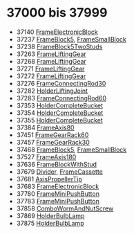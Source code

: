 # 37000 bis 37999
- 37140 [FrameElectronicBlock](Elements/FrameElectronicBlock.md)
- 37237 [FrameBlock5](Elements/FrameBlock5.md), [FrameSmallBlock](Elements/FrameSmallBlock.md)
- 37238 [FrameBlock5TwoStuds](Elements/FrameBlock5TwoStuds.md)
- 37263 [FrameLiftingGear](Elements/FrameLiftingGear.md)
- 37268 [FrameLiftingGear](Elements/FrameLiftingGear.md)
- 37271 [FrameLiftingGear](Elements/FrameLiftingGear.md)
- 37272 [FrameLiftingGear](Elements/FrameLiftingGear.md)
- 37276 [FrameConnectingRod30](Elements/FrameConnectingRod30.md)
- 37282 [HolderLiftingJoint](Elements/HolderLiftingJoint.md)
- 37283 [FrameConnectingRod60](Elements/FrameConnectingRod60.md)
- 37353 [HolderCompleteBucket](Elements/HolderCompleteBucket.md)
- 37354 [HolderCompleteBucket](Elements/HolderCompleteBucket.md)
- 37355 [HolderCompleteBucket](Elements/HolderCompleteBucket.md)
- 37384 [FrameAxis80](Elements/FrameAxis80.md)
- 37451 [FrameGearRack60](Elements/FrameGearRack60.md)
- 37457 [FrameGearRack30](Elements/FrameGearRack30.md)
- 37468 [FrameBlock5](Elements/FrameBlock5.md), [FrameSmallBlock](Elements/FrameSmallBlock.md)
- 37527 [FrameAxis180](Elements/FrameAxis180.md)
- 37636 [FrameBlockWithStud](Elements/FrameBlockWithStud.md)
- 37679 [Divider](ModelBase/Divider.md), [FrameCassette](Elements/FrameCassette.md)
- 37681 [AxisPropellerTip](Elements/AxisPropellerTip.md)
- 37683 [FrameElectronicBlock](Elements/FrameElectronicBlock.md)
- 37780 [FrameMiniPushButton](Elements/FrameMiniPushButton.md)
- 37783 [FrameMiniPushButton](Elements/FrameMiniPushButton.md)
- 37858 [ComboWormAndNutScrew](Elements/ComboWormAndNutScrew.md)
- 37869 [HolderBulbLamp](Elements/HolderBulbLamp.md)
- 37875 [HolderBulbLamp](Elements/HolderBulbLamp.md)